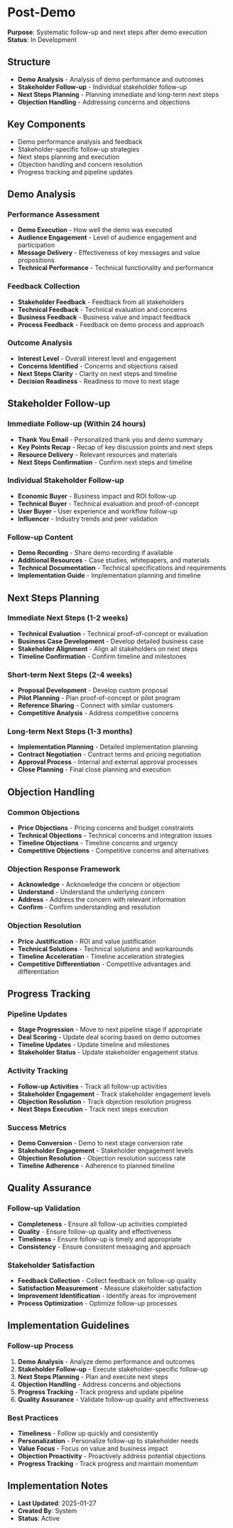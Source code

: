 # Post-Demo
**Purpose**: Systematic follow-up and next steps after demo execution  
**Status**: In Development

## Structure
- **Demo Analysis** - Analysis of demo performance and outcomes
- **Stakeholder Follow-up** - Individual stakeholder follow-up
- **Next Steps Planning** - Planning immediate and long-term next steps
- **Objection Handling** - Addressing concerns and objections

## Key Components
- Demo performance analysis and feedback
- Stakeholder-specific follow-up strategies
- Next steps planning and execution
- Objection handling and concern resolution
- Progress tracking and pipeline updates

## Demo Analysis

### Performance Assessment
- **Demo Execution** - How well the demo was executed
- **Audience Engagement** - Level of audience engagement and participation
- **Message Delivery** - Effectiveness of key messages and value propositions
- **Technical Performance** - Technical functionality and performance

### Feedback Collection
- **Stakeholder Feedback** - Feedback from all stakeholders
- **Technical Feedback** - Technical evaluation and concerns
- **Business Feedback** - Business value and impact feedback
- **Process Feedback** - Feedback on demo process and approach

### Outcome Analysis
- **Interest Level** - Overall interest level and engagement
- **Concerns Identified** - Concerns and objections raised
- **Next Steps Clarity** - Clarity on next steps and timeline
- **Decision Readiness** - Readiness to move to next stage

## Stakeholder Follow-up

### Immediate Follow-up (Within 24 hours)
- **Thank You Email** - Personalized thank you and demo summary
- **Key Points Recap** - Recap of key discussion points and next steps
- **Resource Delivery** - Relevant resources and materials
- **Next Steps Confirmation** - Confirm next steps and timeline

### Individual Stakeholder Follow-up
- **Economic Buyer** - Business impact and ROI follow-up
- **Technical Buyer** - Technical evaluation and proof-of-concept
- **User Buyer** - User experience and workflow follow-up
- **Influencer** - Industry trends and peer validation

### Follow-up Content
- **Demo Recording** - Share demo recording if available
- **Additional Resources** - Case studies, whitepapers, and materials
- **Technical Documentation** - Technical specifications and requirements
- **Implementation Guide** - Implementation planning and timeline

## Next Steps Planning

### Immediate Next Steps (1-2 weeks)
- **Technical Evaluation** - Technical proof-of-concept or evaluation
- **Business Case Development** - Develop detailed business case
- **Stakeholder Alignment** - Align all stakeholders on next steps
- **Timeline Confirmation** - Confirm timeline and milestones

### Short-term Next Steps (2-4 weeks)
- **Proposal Development** - Develop custom proposal
- **Pilot Planning** - Plan proof-of-concept or pilot program
- **Reference Sharing** - Connect with similar customers
- **Competitive Analysis** - Address competitive concerns

### Long-term Next Steps (1-3 months)
- **Implementation Planning** - Detailed implementation planning
- **Contract Negotiation** - Contract terms and pricing negotiation
- **Approval Process** - Internal and external approval processes
- **Close Planning** - Final close planning and execution

## Objection Handling

### Common Objections
- **Price Objections** - Pricing concerns and budget constraints
- **Technical Objections** - Technical concerns and integration issues
- **Timeline Objections** - Timeline concerns and urgency
- **Competitive Objections** - Competitive concerns and alternatives

### Objection Response Framework
- **Acknowledge** - Acknowledge the concern or objection
- **Understand** - Understand the underlying concern
- **Address** - Address the concern with relevant information
- **Confirm** - Confirm understanding and resolution

### Objection Resolution
- **Price Justification** - ROI and value justification
- **Technical Solutions** - Technical solutions and workarounds
- **Timeline Acceleration** - Timeline acceleration strategies
- **Competitive Differentiation** - Competitive advantages and differentiation

## Progress Tracking

### Pipeline Updates
- **Stage Progression** - Move to next pipeline stage if appropriate
- **Deal Scoring** - Update deal scoring based on demo outcomes
- **Timeline Updates** - Update timeline and milestones
- **Stakeholder Status** - Update stakeholder engagement status

### Activity Tracking
- **Follow-up Activities** - Track all follow-up activities
- **Stakeholder Engagement** - Track stakeholder engagement levels
- **Objection Resolution** - Track objection resolution progress
- **Next Steps Execution** - Track next steps execution

### Success Metrics
- **Demo Conversion** - Demo to next stage conversion rate
- **Stakeholder Engagement** - Stakeholder engagement levels
- **Objection Resolution** - Objection resolution success rate
- **Timeline Adherence** - Adherence to planned timeline

## Quality Assurance

### Follow-up Validation
- **Completeness** - Ensure all follow-up activities completed
- **Quality** - Ensure follow-up quality and effectiveness
- **Timeliness** - Ensure follow-up is timely and appropriate
- **Consistency** - Ensure consistent messaging and approach

### Stakeholder Satisfaction
- **Feedback Collection** - Collect feedback on follow-up quality
- **Satisfaction Measurement** - Measure stakeholder satisfaction
- **Improvement Identification** - Identify areas for improvement
- **Process Optimization** - Optimize follow-up processes

## Implementation Guidelines

### Follow-up Process
1. **Demo Analysis** - Analyze demo performance and outcomes
2. **Stakeholder Follow-up** - Execute stakeholder-specific follow-up
3. **Next Steps Planning** - Plan and execute next steps
4. **Objection Handling** - Address concerns and objections
5. **Progress Tracking** - Track progress and update pipeline
6. **Quality Assurance** - Validate follow-up quality and effectiveness

### Best Practices
- **Timeliness** - Follow up quickly and consistently
- **Personalization** - Personalize follow-up to stakeholder needs
- **Value Focus** - Focus on value and business impact
- **Objection Proactivity** - Proactively address potential objections
- **Progress Tracking** - Track progress and maintain momentum

## Implementation Notes
- **Last Updated**: 2025-01-27
- **Created By**: System
- **Status**: Active
